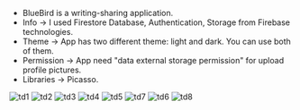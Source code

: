 - BlueBird is a writing-sharing application.
- Info -> I used Firestore Database, Authentication, Storage from Firebase technologies.
- Theme -> App has two different theme: light and dark. You can use both of them.
- Permission -> App need "data external storage permission" for upload profile pictures.
- Libraries -> Picasso.

![td1](https://user-images.githubusercontent.com/70901471/190875939-9f32d7ec-84fe-4b6d-b6ae-47d1129cfe9c.png)
![td2](https://user-images.githubusercontent.com/70901471/190875941-d4655841-0b81-4b8b-9355-628e2e01f1ec.png)
![td3](https://user-images.githubusercontent.com/70901471/190875943-4e3d7ff9-62a1-4ab4-b9e4-0927d4758e85.png)
![td4](https://user-images.githubusercontent.com/70901471/190875944-3269e537-948d-4441-8afe-be69ede25e6d.png)
![td5](https://user-images.githubusercontent.com/70901471/190875946-d05a6717-b7d3-4dc8-af14-8ffb14accc7d.png)
![td7](https://user-images.githubusercontent.com/70901471/190875950-3d6f693a-1433-4712-a570-3db8467f6873.png)
![td6](https://user-images.githubusercontent.com/70901471/190875948-1b53b538-5f0b-4051-a1a7-74657fe0bc52.png)
![td8](https://user-images.githubusercontent.com/70901471/190875951-992bb89d-5159-45e7-9257-daf3f57f4761.png)
